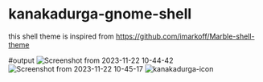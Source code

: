 # kanakadurga-gnome-shell
this shell theme is inspired from https://github.com/imarkoff/Marble-shell-theme


#output
![Screenshot from 2023-11-22 10-44-42](https://github.com/nikhilsocialmedia/kanakadurga-gnome-shell/assets/116562140/079f7045-9e65-40e2-934c-7ddec5d2a64f)
![Screenshot from 2023-11-22 10-45-17](https://github.com/nikhilsocialmedia/kanakadurga-gnome-shell/assets/116562140/578397c5-5fa3-4e42-bc2d-4bb0b6405397)
![kanakadurga-icon](https://github.com/nikhilsocialmedia/kanakadurga-gnome-shell/assets/116562140/fd3fefd5-8416-4fdb-945a-f4765613b588)
